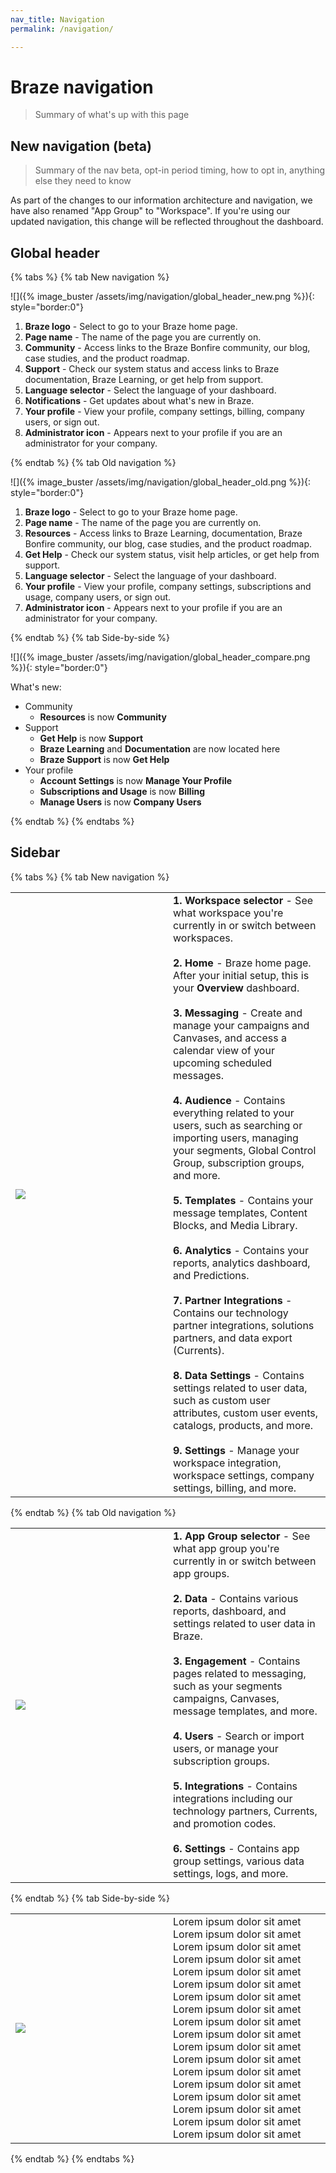 ```yaml
---
nav_title: Navigation
permalink: /navigation/

---
```


# Braze navigation

> Summary of what's up with this page

## New navigation (beta)

> Summary of the nav beta, opt-in period timing, how to opt in, anything else they need to know

As part of the changes to our information architecture and navigation, we have also renamed "App Group" to "Workspace". If you're using our updated navigation, this change will be reflected throughout the dashboard.

## Global header

{% tabs %}
{% tab New navigation %}

![]({% image_buster /assets/img/navigation/global_header_new.png %}){: style="border:0"}

1. **Braze logo** - Select to go to your Braze home page.
2. **Page name** - The name of the page you are currently on.
3. **Community** - Access links to the Braze Bonfire community, our blog, case studies, and the product roadmap.
4. **Support** - Check our system status and access links to Braze documentation, Braze Learning, or get help from support.
5. **Language selector** - Select the language of your dashboard.
6. **Notifications** - Get updates about what's new in Braze.
7. **Your profile** - View your profile, company settings, billing, company users, or sign out.
8. **Administrator icon** - Appears next to your profile if you are an administrator for your company.

{% endtab %}
{% tab Old navigation %}

![]({% image_buster /assets/img/navigation/global_header_old.png %}){: style="border:0"}

1. **Braze logo** - Select to go to your Braze home page.
2. **Page name** - The name of the page you are currently on.
3. **Resources** - Access links to Braze Learning, documentation, Braze Bonfire community, our blog, case studies, and the product roadmap.
4. **Get Help** - Check our system status, visit help articles, or get help from support.
5. **Language selector** - Select the language of your dashboard.
6. **Your profile** - View your profile, company settings, subscriptions and usage, company users, or sign out.
7. **Administrator icon** - Appears next to your profile if you are an administrator for your company.

{% endtab %}
{% tab Side-by-side %}

![]({% image_buster /assets/img/navigation/global_header_compare.png %}){: style="border:0"}

What's new:

- Community
   - **Resources** is now **Community**
- Support
   - **Get Help** is now **Support** 
   - **Braze Learning** and **Documentation** are now located here
   - **Braze Support** is now **Get Help** 
- Your profile
   - **Account Settings** is now **Manage Your Profile**
   - **Subscriptions and Usage** is now **Billing**
   - **Manage Users** is now **Company Users**

{% endtab %}
{% endtabs %}

## Sidebar

<style>
#navigation td {
    word-break: break-word;
    width: 50%;
    font-size: 16px;
}
</style>

{% tabs %}
{% tab New navigation %}

<table id="navigation">
<tbody>
  <tr>
    <td><img src="{% image_buster /assets/img/navigation/sidebar_new.png %}"></td>
    <td><b>1. Workspace selector</b> - See what workspace you're currently in or switch between workspaces.<br><br><b>2. Home</b> - Braze home page. After your initial setup, this is your <b>Overview</b> dashboard.<br><br><b>3. Messaging</b> - Create and manage your campaigns and Canvases, and access a calendar view of your upcoming scheduled messages.<br><br><b>4. Audience</b> - Contains everything related to your users, such as searching or importing users, managing your segments, Global Control Group, subscription groups, and more.<br><br><b>5. Templates</b> - Contains your message templates, Content Blocks, and Media Library.<br><br><b>6. Analytics</b> - Contains your reports, analytics dashboard, and Predictions.<br><br><b>7. Partner Integrations</b> - Contains our technology partner integrations, solutions partners, and data export (Currents).<br><br><b>8. Data Settings</b> - Contains settings related to user data, such as custom user attributes, custom user events, catalogs, products, and more.<br><br><b>9. Settings</b> - Manage your workspace integration, workspace settings, company settings, billing, and more.<br></td>
  </tr>
</tbody>
</table>

{% endtab %}
{% tab Old navigation %}

<table id="navigation">
<tbody>
  <tr>
    <td><img src="{% image_buster /assets/img/navigation/sidebar_old.png %}"></td>
    <td><b>1. App Group selector</b> - See what app group you're currently in or switch between app groups.<br><br><b>2. Data</b> - Contains various reports, dashboard, and settings related to user data in Braze.<br><br><b>3. Engagement</b> - Contains pages related to messaging, such as your segments campaigns, Canvases, message templates, and more.<br><br><b>4. Users</b> - Search or import users, or manage your subscription groups.<br><br><b>5. Integrations</b> - Contains integrations including our technology partners, Currents, and promotion codes.<br><br><b>6. Settings</b> - Contains app group settings, various data settings, logs, and more.</td>
  </tr>
</tbody>
</table>

{% endtab %}
{% tab Side-by-side %}

<table id="navigation">
<tbody>
  <tr>
    <td><img src="{% image_buster /assets/img/navigation/sidebar_compare.png %}"></td>
    <td>Lorem ipsum dolor sit amet Lorem ipsum dolor sit amet Lorem ipsum dolor sit amet Lorem ipsum dolor sit amet Lorem ipsum dolor sit amet Lorem ipsum dolor sit amet Lorem ipsum dolor sit amet Lorem ipsum dolor sit amet Lorem ipsum dolor sit amet Lorem ipsum dolor sit amet Lorem ipsum dolor sit amet Lorem ipsum dolor sit amet Lorem ipsum dolor sit amet Lorem ipsum dolor sit amet Lorem ipsum dolor sit amet Lorem ipsum dolor sit amet Lorem ipsum dolor sit amet Lorem ipsum dolor sit amet</td>
  </tr>
</tbody>
</table>


{% endtab %}
{% endtabs %}

